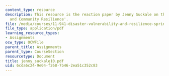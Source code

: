 ```yaml
---
content_type: resource
description: This resource is the reaction paper by Jenny Suckale on the topic 'Governance
  and Community Resilience'.
file: /media/courses/11-941-disaster-vulnerability-and-resilience-spring-2005/6cda6c249e04f2687b462ea51c352c83_jenny_suckale10.pdf
file_type: application/pdf
learning_resource_types:
- Assignments
ocw_type: OCWFile
parent_title: Assignments
parent_type: CourseSection
resourcetype: Document
title: jenny_suckale10.pdf
uid: 6cda6c24-9e04-f268-7b46-2ea51c352c83
---
```

